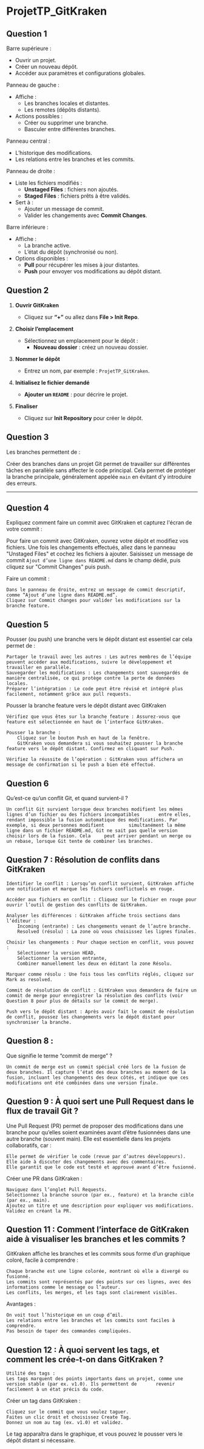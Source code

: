 # ProjetTP_GitKraken

## Question 1
Barre supérieure :
  -  Ouvrir un projet.
  - Créer un nouveau dépôt.
  - Accéder aux paramètres et configurations globales.

Panneau de gauche :
- Affiche :
  - Les branches locales et distantes.
  - Les remotes (dépôts distants).
- Actions possibles :
  - Créer ou supprimer une branche.
  - Basculer entre différentes branches.

Panneau central :
  - L’historique des modifications.
  - Les relations entre les branches et les commits.

Panneau de droite :
- Liste les fichiers modifiés :
  - **Unstaged Files** : fichiers non ajoutés.
  - **Staged Files** : fichiers prêts à être validés.
- Sert à :
  - Ajouter un message de commit.
  - Valider les changements avec **Commit Changes**.

Barre inférieure :
- Affiche :
  - La branche active.
  - L’état du dépôt (synchronisé ou non).
- Options disponibles :
  - **Pull** pour récupérer les mises à jour distantes.
  - **Push** pour envoyer vos modifications au dépôt distant.

## Question 2
1. **Ouvrir GitKraken**  
   - Cliquez sur **“+”** ou allez dans **File > Init Repo**.

2. **Choisir l’emplacement**  
   - Sélectionnez un emplacement pour le dépôt :  
     - **Nouveau dossier** : créez un nouveau dossier.  

3. **Nommer le dépôt**  
   - Entrez un nom, par exemple : `ProjetTP_GitKraken`.

4. **Initialisez le fichier demandé**    
   - **Ajouter un `README`** : pour décrire le projet.

5. **Finaliser**  
   - Cliquez sur **Init Repository** pour créer le dépôt.


## Question 3
Les branches permettent de :

Créer des branches dans un projet Git permet de travailler sur différentes tâches en parallèle sans affecter le code principal. Cela permet de protéger la branche     principale, généralement appelée `main` en évitant d’y introduire des erreurs.

----

## Question 4
Expliquez comment faire un commit avec GitKraken et capturez l'écran de votre commit :

Pour faire un commit avec GitKraken, ouvrez votre dépôt et modifiez vos fichiers. Une fois les changements effectués, allez dans le panneau "Unstaged Files" et cochez les fichiers à      ajouter. Saisissez un message de commit `Ajout d’une ligne dans README.md` dans le champ dédié, puis cliquez sur "Commit Changes" puis push.
    
Faire un commit :

    Dans le panneau de droite, entrez un message de commit descriptif, comme “Ajout d’une ligne dans README.md”.
    Cliquez sur Commit changes pour valider les modifications sur la branche feature. 
    
## Question 5
Pousser (ou push) une branche vers le dépôt distant est essentiel car cela permet de :

    Partager le travail avec les autres : Les autres membres de l’équipe peuvent accéder aux modifications, suivre le développement et travailler en parallèle.
    Sauvegarder les modifications : Les changements sont sauvegardés de manière centralisée, ce qui protège contre la perte de données locales.
    Préparer l’intégration : Le code peut être révisé et intégré plus facilement, notamment grâce aux pull requests.

Pousser la branche feature vers le dépôt distant avec GitKraken

    Vérifiez que vous êtes sur la branche feature : Assurez-vous que feature est sélectionnée en haut de l’interface GitKraken.

    Pousser la branche :
        Cliquez sur le bouton Push en haut de la fenêtre.
        GitKraken vous demandera si vous souhaitez pousser la branche feature vers le dépôt distant. Confirmez en cliquant sur Push.

    Vérifiez la réussite de l’opération : GitKraken vous affichera un message de confirmation si le push a bien été effectué.    
## Question 6
Qu’est-ce qu’un conflit Git, et quand survient-il ?

    Un conflit Git survient lorsque deux branches modifient les mêmes lignes d’un fichier ou des fichiers incompatibles       entre elles, rendant impossible la fusion automatique des modifications. Par exemple, si deux personnes modifient         simultanément la même ligne dans un fichier README.md, Git ne sait pas quelle version choisir lors de la fusion. Cela     peut arriver pendant un merge ou un rebase, lorsque Git tente de combiner les branches.
## Question 7 : Résolution de conflits dans GitKraken

    Identifier le conflit : Lorsqu’un conflit survient, GitKraken affiche une notification et marque les fichiers conflictuels en rouge.

    Accéder aux fichiers en conflit : Cliquez sur le fichier en rouge pour ouvrir l’outil de gestion des conflits de GitKraken.

    Analyser les différences : GitKraken affiche trois sections dans l’éditeur :
        Incoming (entrante) : Les changements venant de l’autre branche.
        Resolved (résolu) : La zone où vous choisissez les lignes finales.

    Choisir les changements : Pour chaque section en conflit, vous pouvez :
        Sélectionner la version HEAD,
        Sélectionner la version entrante,
        Combiner manuellement les deux en éditant la zone Résolu.

    Marquer comme résolu : Une fois tous les conflits réglés, cliquez sur Mark as resolved.

    Commit de résolution de conflit : GitKraken vous demandera de faire un commit de merge pour enregistrer la résolution des conflits (voir Question 8 pour plus de détails sur le commit de merge).

    Push vers le dépôt distant : Après avoir fait le commit de résolution de conflit, poussez les changements vers le dépôt distant pour synchroniser la branche.

## Question 8 :

Que signifie le terme “commit de merge” ?

    Un commit de merge est un commit spécial créé lors de la fusion de deux branches. Il capture l’état des deux branches au moment de la fusion, incluant les changements des deux côtés, et indique que ces modifications ont été combinées dans une version finale.

## Question 9 : À quoi sert une Pull Request dans le flux de travail Git ?

Une Pull Request (PR) permet de proposer des modifications dans une branche pour qu’elles soient examinées avant d’être fusionnées dans une autre branche (souvent main). Elle est essentielle dans les projets collaboratifs, car :

    Elle permet de vérifier le code (revue par d’autres développeurs).
    Elle aide à discuter des changements avec des commentaires.
    Elle garantit que le code est testé et approuvé avant d’être fusionné.

Créer une PR dans GitKraken :

    Naviguez dans l’onglet Pull Requests.
    Sélectionnez la branche source (par ex., feature) et la branche cible (par ex., main).
    Ajoutez un titre et une description pour expliquer vos modifications.
    Validez en créant la PR.

## Question 11 : Comment l’interface de GitKraken aide à visualiser les branches et les commits ?

GitKraken affiche les branches et les commits sous forme d’un graphique coloré, facile à comprendre :

    Chaque branche est une ligne colorée, montrant où elle a divergé ou fusionné.
    Les commits sont représentés par des points sur ces lignes, avec des informations comme le message ou l’auteur.
    Les conflits, les merges, et les tags sont clairement visibles.

Avantages :

    On voit tout l’historique en un coup d’œil.
    Les relations entre les branches et les commits sont faciles à comprendre.
    Pas besoin de taper des commandes compliquées.

## Question 12 : À quoi servent les tags, et comment les crée-t-on dans GitKraken ?

    Utilité des tags :
    Les tags marquent des points importants dans un projet, comme une version stable (par ex. v1.0). Ils permettent de       revenir facilement à un état précis du code.

Créer un tag dans GitKraken :

    Cliquez sur le commit que vous voulez taguer.
    Faites un clic droit et choisissez Create Tag.
    Donnez un nom au tag (ex. v1.0) et validez.

Le tag apparaîtra dans le graphique, et vous pouvez le pousser vers le dépôt distant si nécessaire.
